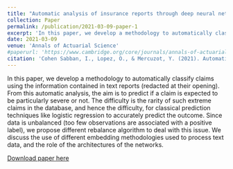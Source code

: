 ```yaml
---
title: "Automatic analysis of insurance reports through deep neural networks to identify severe claims."
collection: Paper
permalink: /publication/2021-03-09-paper-1
excerpt: 'In this paper, we develop a methodology to automatically classify claims using the information contained in text reports (redacted at their opening). From this automatic analysis, the aim is to predict if a claim is expected to be particularly severe or not. The difficulty is the rarity of such extreme claims in the database, and hence the difficulty, for classical prediction techniques like logistic regression to accurately predict the outcome. Since data is unbalanced (too few observations are associated with a positive label), we propose different rebalance algorithm to deal with this issue. We discuss the use of different embedding methodologies used to process text data, and the role of the architectures of the networks.'
date: 2021-03-09
venue: 'Annals of Actuarial Science'
#paperurl: 'https://www.cambridge.org/core/journals/annals-of-actuarial-science/article/abs/automatic-analysis-of-insurance-reports-through-deep-neural-networks-to-identify-severe-claims/43795136F4AE02237F5F009FE856FF12'
citation: 'Cohen Sabban, I., Lopez, O., & Mercuzot, Y. (2021). Automatic analysis of insurance reports through deep neural networks to identify severe claims. Annals of Actuarial Science, 1-26. doi:10.1017/S174849952100004X.'
---
```

In this paper, we develop a methodology to automatically classify claims using the information contained in text reports (redacted at their opening). From this automatic analysis, the aim is to predict if a claim is expected to be particularly severe or not. The difficulty is the rarity of such extreme claims in the database, and hence the difficulty, for classical prediction techniques like logistic regression to accurately predict the outcome. Since data is unbalanced (too few observations are associated with a positive label), we propose different rebalance algorithm to deal with this issue. We discuss the use of different embedding methodologies used to process text data, and the role of the architectures of the networks.

[Download paper here](https://www.cambridge.org/core/journals/annals-of-actuarial-science/article/abs/automatic-analysis-of-insurance-reports-through-deep-neural-networks-to-identify-severe-claims/43795136F4AE02237F5F009FE856FF12)
